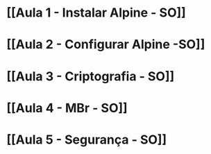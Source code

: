 # [[Aula 1 - Instalar Alpine - SO]]
# [[Aula 2 - Configurar Alpine -SO]]

# [[Aula 3 - Criptografia - SO]]

# [[Aula 4 - MBr - SO]]
# [[Aula 5 - Segurança - SO]]


